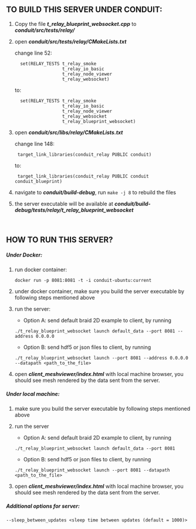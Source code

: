## TO BUILD THIS SERVER UNDER CONDUIT:
1. Copy the file __*t_relay_blueprint_websocket.cpp*__ to __*conduit/src/tests/relay/*__
2. open __*conduit/src/tests/relay/CMakeLists.txt*__

	change line 52:

	```
      set(RELAY_TESTS t_relay_smoke
                      t_relay_io_basic
                      t_relay_node_viewer
                      t_relay_websocket)
	```
    to:
  	```
      set(RELAY_TESTS t_relay_smoke
                      t_relay_io_basic
                      t_relay_node_viewer
                      t_relay_websocket
                      t_relay_blueprint_websocket)
  	```

3. open __*conduit/src/libs/relay/CMakeLists.txt*__

   change line 148:

		target_link_libraries(conduit_relay PUBLIC conduit)
   to:
   
		target_link_libraries(conduit_relay PUBLIC conduit conduit_blueprint)

4. navigate to __*conduit/build-debug*__, run `make -j 8` to rebuild the files
5. the server executable will be available at __*conduit/build-debug/tests/relay/t_relay_blueprint_websocket*__

<br />
  
## HOW TO RUN THIS SERVER?

##### Under Docker:

1. run docker container: 
	```
	docker run -p 8081:8081 -t -i conduit-ubuntu:current
	```

2. under docker container, make sure you build the server executable by following steps mentioned above

3. run the server:

	* Option A: send default braid 2D example to client, by running 
	
	```
	./t_relay_blueprint_websocket launch default_data --port 8081 --address 0.0.0.0 
	```
	
	* Option B: send hdf5 or json files to client, by running 
	
	```
	./t_relay_blueprint_websocket launch --port 8081 --address 0.0.0.0 --datapath <path_to_the_file> 
	```

4. open __*client_meshviewer/index.html*__ with local machine browser, you should see mesh rendered by the data sent from the server.


##### Under local machine:

1. make sure you build the server executable by following steps mentioned above


2. run the server 

	* Option A: send default braid 2D example to client, by running
	
	```
	./t_relay_blueprint_websocket launch default_data --port 8081
	```
	
	* Option B: send hdf5 or json files to client, by running 
	
	```
	./t_relay_blueprint_websocket launch --port 8081 --datapath <path_to_the_file>
	```
	
3. open __*client_meshviewer/index.html*__ with local machine browser, you should see mesh rendered by the data sent from the server.

##### Additional options for server:

	--sleep_between_updates <sleep time between updates (default = 1000)>
